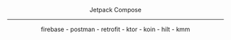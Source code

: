 <p align="center">Jetpack Compose</p>

---

<p align="center">firebase  -  postman  -  retrofit  -  ktor  -  koin   -  hilt  -  kmm</p>


